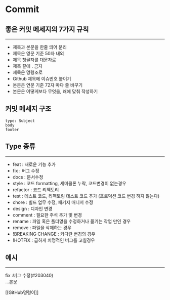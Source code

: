 # Commit

## 좋은 커밋 메세지의 7가지 규칙
---
* 제목과 본문을 한줄 띄어 분리
* 제목은 영문 기준 50자 내외
* 제목 첫글자를 대문자로
* 제목 끝에 . 금지
* 제목은 명령조로
* Github 제목에 이슈번호 붙이기
* 본문은 연문 기준 72자 마다 줄 바꾸기
* 본문은 어떻게보다 무엇을, 왜에 맞춰 작성하기

## 커밋 메세지 구조
```
type: Subject
body
footer
```
## Type 종류
---
* feat : 새로운 기능 추가
* fix : 버그 수정
* docs : 문서수정
* style : 코드 formatting, 세미클론 누락, 코드변경이 없는경우
* refactor : 코드 리펙토리
* test : 테스트 코드, 리펙토링 테스트 코드 추가 (프로덕션 코드 변경 하지 않는다)
* chore : 빌드 업무 수정, 패키지 매니저 수정
* design : 디자인 변경
* comment : 필요한 주석 추가 및 변경
* rename : 파일 혹은 폴더명을 수정하거나 옮기는 작업 만인 경우
* remove : 파일을 삭제하는 경우
* !BREAKING CHANGE : 커다란 변경의 경우
* !HOTFIX : 급하게 치명적인 버그를 고칠경우

## 예시
---
fix :버그 수정(#203040)  
...본문


[[GitHub명령어]]